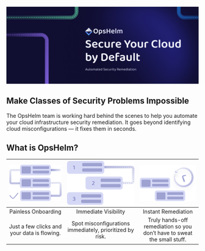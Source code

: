 ![OpsHelm Banner - Secure Your Cloud by Default](opshelm-github-hero-banner.png)


## Make Classes of Security Problems Impossible

The OpsHelm team is working hard behind the scenes to help you automate your cloud infrastructure security remediation. It goes beyond identifying cloud misconfigurations — it fixes them in seconds.

## What is OpsHelm?
|![opshelm onboarding graphic](onboarding.svg)|![opshelm visibility graphic](visibility.svg)|![opshelm remediation graphic](remediation.svg)|
|:-:|:-:|:-:|
|Painless Onboarding|Immediate Visibility|Instant Remediation|
|Just a few clicks and your data is flowing.|Spot misconfigurations immediately, prioritized by risk.|Truly hands-off remediation so you don’t have to sweat the small stuff.|
